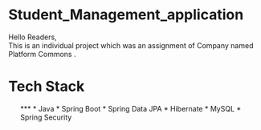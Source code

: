 # Student_Management_application


Hello Readers,<br>
This is an individual project which was an assignment of Company named Platform Commons
 .<br> 


# Tech Stack

<ul>
 ***
* Java
* Spring Boot
* Spring Data JPA
* Hibernate
* MySQL
* Spring Security

</ul>
